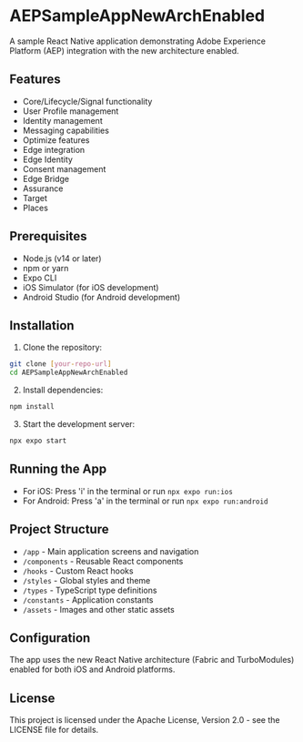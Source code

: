 # AEPSampleAppNewArchEnabled

A sample React Native application demonstrating Adobe Experience Platform (AEP) integration with the new architecture enabled.

## Features

- Core/Lifecycle/Signal functionality
- User Profile management
- Identity management
- Messaging capabilities
- Optimize features
- Edge integration
- Edge Identity
- Consent management
- Edge Bridge
- Assurance
- Target
- Places

## Prerequisites

- Node.js (v14 or later)
- npm or yarn
- Expo CLI
- iOS Simulator (for iOS development)
- Android Studio (for Android development)

## Installation

1. Clone the repository:
```bash
git clone [your-repo-url]
cd AEPSampleAppNewArchEnabled
```

2. Install dependencies:
```bash
npm install
```

3. Start the development server:
```bash
npx expo start
```

## Running the App

- For iOS: Press 'i' in the terminal or run `npx expo run:ios`
- For Android: Press 'a' in the terminal or run `npx expo run:android`

## Project Structure

- `/app` - Main application screens and navigation
- `/components` - Reusable React components
- `/hooks` - Custom React hooks
- `/styles` - Global styles and theme
- `/types` - TypeScript type definitions
- `/constants` - Application constants
- `/assets` - Images and other static assets

## Configuration

The app uses the new React Native architecture (Fabric and TurboModules) enabled for both iOS and Android platforms.

## License

This project is licensed under the Apache License, Version 2.0 - see the LICENSE file for details.


